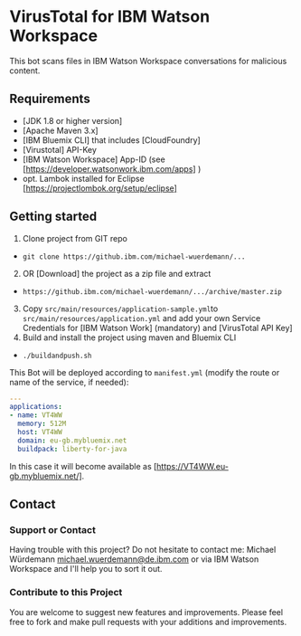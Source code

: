 # VirusTotal for IBM Watson Workspace

This bot scans files in IBM Watson Workspace conversations for malicious content.

Requirements
------------
- [JDK 1.8 or higher version]
- [Apache Maven 3.x]
- [IBM Bluemix CLI] that includes [CloudFoundry]
- [Virustotal] API-Key
- [IBM Watson Workspace] App-ID (see [https://developer.watsonwork.ibm.com/apps] )
- opt. Lambok installed for Eclipse [https://projectlombok.org/setup/eclipse]

Getting started
---------------
1. Clone project from GIT repo
 - `git clone https://github.ibm.com/michael-wuerdemann/...`
2. OR [Download] the project as a zip file and extract
 - `https://github.ibm.com/michael-wuerdemann/.../archive/master.zip`
3. Copy `src/main/resources/application-sample.yml`to `src/main/resources/application.yml` and add your own Service Credentials for [IBM Watson Work] (mandatory) and [VirusTotal API Key]
4. Build and install the project using maven and Bluemix CLI
 - `./buildandpush.sh`
 
This Bot will be deployed according to `manifest.yml` (modify the route or name of the service, if needed):
 
``` yml
---
applications:
- name: VT4WW
  memory: 512M
  host: VT4WW
  domain: eu-gb.mybluemix.net
  buildpack: liberty-for-java
 ```
 
 In this case it will become available as [https://VT4WW.eu-gb.mybluemix.net/].
 
 Contact
---------------
### Support or Contact
Having trouble with this project? Do not hesitate to contact me: Michael Würdemann <michael.wuerdemann@de.ibm.com> or via IBM Watson Workspace and I'll help you to sort it out.

### Contribute to this Project
You are welcome to suggest new features and improvements. Please feel free to fork and make pull requests with your additions and improvements. 
